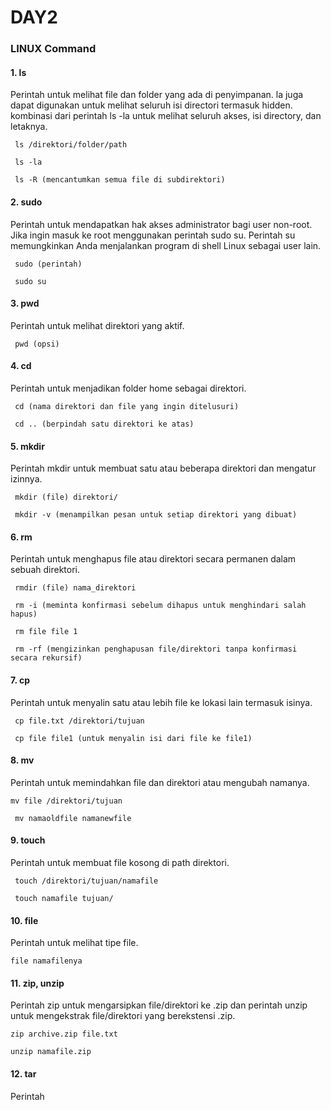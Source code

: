 # DAY2
### LINUX Command
#### 1. ls
Perintah untuk melihat file dan folder yang ada di penyimpanan. la juga dapat digunakan untuk melihat seluruh isi directori termasuk hidden. kombinasi dari perintah ls -la untuk melihat seluruh akses, isi directory, dan letaknya.
```
 ls /direktori/folder/path
```
```
 ls -la
```
```
 ls -R (mencantumkan semua file di subdirektori)
```
#### 2. sudo
Perintah untuk mendapatkan hak akses administrator bagi user non-root. Jika ingin masuk ke root menggunakan perintah sudo su. Perintah su memungkinkan Anda menjalankan program di shell Linux sebagai user lain.
```
 sudo (perintah)
```
```
 sudo su 
```
#### 3. pwd
Perintah untuk melihat direktori yang aktif.
```
 pwd (opsi)
```
#### 4. cd
Perintah untuk menjadikan folder home sebagai direktori.
```
 cd (nama direktori dan file yang ingin ditelusuri)
```
```
 cd .. (berpindah satu direktori ke atas)
```
#### 5. mkdir
Perintah mkdir untuk membuat satu atau beberapa direktori dan mengatur izinnya.
```
 mkdir (file) direktori/
```
```
 mkdir -v (menampilkan pesan untuk setiap direktori yang dibuat)
```
#### 6. rm
Perintah untuk menghapus file atau direktori secara permanen dalam sebuah direktori.
```
 rmdir (file) nama_direktori
```
```
 rm -i (meminta konfirmasi sebelum dihapus untuk menghindari salah hapus)
```
```
 rm file file 1
```
```
 rm -rf (mengizinkan penghapusan file/direktori tanpa konfirmasi secara rekursif)
```
#### 7. cp
Perintah untuk menyalin satu atau lebih file ke lokasi lain termasuk isinya.
```
 cp file.txt /direktori/tujuan
```
```
 cp file file1 (untuk menyalin isi dari file ke file1)
```
#### 8. mv
Perintah untuk memindahkan file dan direktori atau mengubah namanya.
 ```
 mv file /direktori/tujuan
```
```
 mv namaoldfile namanewfile
```
#### 9. touch
Perintah untuk membuat file kosong di path direktori.
```
 touch /direktori/tujuan/namafile
```
```
 touch namafile tujuan/
```
#### 10. file
Perintah untuk melihat tipe file.
```
file namafilenya
```
#### 11. zip, unzip
 Perintah zip untuk mengarsipkan file/direktori ke .zip dan perintah unzip untuk mengekstrak file/direktori yang berekstensi .zip.
```
zip archive.zip file.txt
```
```
unzip namafile.zip
```
#### 12. tar
Perintah 
